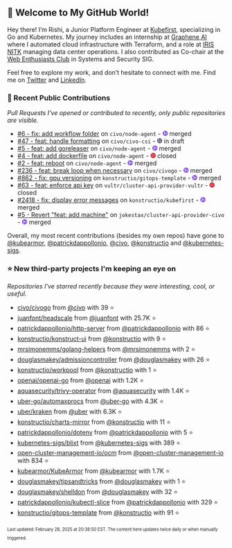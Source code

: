 <!-- DO NOT EDIT THIS FILE DIRECTLY! This file was automatically generated from the tool in this repo. -->

## 🌟 Welcome to My GitHub World!

Hey there! I’m Rishi, a Junior Platform Engineer at [Kubefirst](https://kubefirst.io/), specializing in Go and Kubernetes. My journey includes an internship at [Graphene AI](https://grapheneai.com/) where I automated cloud infrastructure with Terraform, and a role at [IRIS NITK](https://iris.nitk.ac.in/hrms/) managing data center operations. I also contributed as Co-chair at the [Web Enthusiasts Club](https://webclub.nitk.ac.in/) in Systems and Security SIG.

Feel free to explore my work, and don’t hesitate to connect with me. Find me on [Twitter](https://x.com/RishixMonk) and [LinkedIn](https://www.linkedin.com/in/mrrishi373/).
### 🚀 Recent Public Contributions

*Pull Requests I've opened or contributed to recently, only public repositories are visible.*


* [#6 - fix: add workflow folder](https://github.com/civo/node-agent/pull/6) on `civo/node-agent` - <img src="images/github-merged.png" width="12px" height="12px"> merged
* [#47 - feat: handle formatting](https://github.com/civo/civo-csi/pull/47) on `civo/civo-csi` - <img src="images/github-draft.png" width="12px" height="12px"> in draft
* [#5 - feat: add goreleaser](https://github.com/civo/node-agent/pull/5) on `civo/node-agent` - <img src="images/github-merged.png" width="12px" height="12px"> merged
* [#4 - feat: add dockerfile](https://github.com/civo/node-agent/pull/4) on `civo/node-agent` - <img src="images/github-closed.png" width="12px" height="12px"> closed
* [#2 - feat: reboot](https://github.com/civo/node-agent/pull/2) on `civo/node-agent` - <img src="images/github-merged.png" width="12px" height="12px"> merged
* [#236 - feat: break loop when necessary](https://github.com/civo/civogo/pull/236) on `civo/civogo` - <img src="images/github-merged.png" width="12px" height="12px"> merged
* [#862 - fix: gpu versioning](https://github.com/konstructio/gitops-template/pull/862) on `konstructio/gitops-template` - <img src="images/github-merged.png" width="12px" height="12px"> merged
* [#63 - feat: enforce api key](https://github.com/vultr/cluster-api-provider-vultr/pull/63) on `vultr/cluster-api-provider-vultr` - <img src="images/github-closed.png" width="12px" height="12px"> closed
* [#2418 - fix: display error messages](https://github.com/konstructio/kubefirst/pull/2418) on `konstructio/kubefirst` - <img src="images/github-merged.png" width="12px" height="12px"> merged
* [#5 - Revert "feat: add machine"](https://github.com/jokestax/cluster-api-provider-civo/pull/5) on `jokestax/cluster-api-provider-civo` - <img src="images/github-merged.png" width="12px" height="12px"> merged

Overall, my most recent contributions (besides my own repos) have gone to 
[@kubearmor](https://github.com/kubearmor),
[@patrickdappollonio](https://github.com/patrickdappollonio),
[@civo](https://github.com/civo),
[@konstructio](https://github.com/konstructio)
and [@kubernetes-sigs](https://github.com/kubernetes-sigs).
### ⭐ New third-party projects I'm keeping an eye on

*Repositories I've starred recently because they were interesting, cool, or useful.*


* [civo/civogo](https://github.com/civo/civogo) from [@civo](https://github.com/civo) with 39 ⭐️
* [juanfont/headscale](https://github.com/juanfont/headscale) from [@juanfont](https://github.com/juanfont) with 25.7K ⭐️
* [patrickdappollonio/http-server](https://github.com/patrickdappollonio/http-server) from [@patrickdappollonio](https://github.com/patrickdappollonio) with 86 ⭐️
* [konstructio/konstruct-ui](https://github.com/konstructio/konstruct-ui) from [@konstructio](https://github.com/konstructio) with 9 ⭐️
* [mrsimonemms/golang-helpers](https://github.com/mrsimonemms/golang-helpers) from [@mrsimonemms](https://github.com/mrsimonemms) with 2 ⭐️
* [douglasmakey/admissioncontroller](https://github.com/douglasmakey/admissioncontroller) from [@douglasmakey](https://github.com/douglasmakey) with 26 ⭐️
* [konstructio/workpool](https://github.com/konstructio/workpool) from [@konstructio](https://github.com/konstructio) with 1 ⭐️
* [openai/openai-go](https://github.com/openai/openai-go) from [@openai](https://github.com/openai) with 1.2K ⭐️
* [aquasecurity/trivy-operator](https://github.com/aquasecurity/trivy-operator) from [@aquasecurity](https://github.com/aquasecurity) with 1.4K ⭐️
* [uber-go/automaxprocs](https://github.com/uber-go/automaxprocs) from [@uber-go](https://github.com/uber-go) with 4.3K ⭐️
* [uber/kraken](https://github.com/uber/kraken) from [@uber](https://github.com/uber) with 6.3K ⭐️
* [konstructio/charts-mirror](https://github.com/konstructio/charts-mirror) from [@konstructio](https://github.com/konstructio) with 11 ⭐️
* [patrickdappollonio/dotenv](https://github.com/patrickdappollonio/dotenv) from [@patrickdappollonio](https://github.com/patrickdappollonio) with 5 ⭐️
* [kubernetes-sigs/blixt](https://github.com/kubernetes-sigs/blixt) from [@kubernetes-sigs](https://github.com/kubernetes-sigs) with 389 ⭐️
* [open-cluster-management-io/ocm](https://github.com/open-cluster-management-io/ocm) from [@open-cluster-management-io](https://github.com/open-cluster-management-io) with 834 ⭐️
* [kubearmor/KubeArmor](https://github.com/kubearmor/KubeArmor) from [@kubearmor](https://github.com/kubearmor) with 1.7K ⭐️
* [douglasmakey/tipsandtricks](https://github.com/douglasmakey/tipsandtricks) from [@douglasmakey](https://github.com/douglasmakey) with 1 ⭐️
* [douglasmakey/shelldon](https://github.com/douglasmakey/shelldon) from [@douglasmakey](https://github.com/douglasmakey) with 32 ⭐️
* [patrickdappollonio/kubectl-slice](https://github.com/patrickdappollonio/kubectl-slice) from [@patrickdappollonio](https://github.com/patrickdappollonio) with 329 ⭐️
* [konstructio/gitops-template](https://github.com/konstructio/gitops-template) from [@konstructio](https://github.com/konstructio) with 91 ⭐️

<sup><sub>Last updated: February 28, 2025 at 20:36:50 EST. The content here updates twice daily or when manually triggered.</sup></sub>